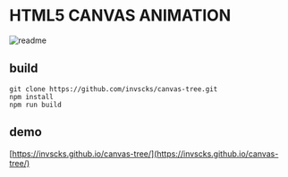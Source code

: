 # HTML5 CANVAS ANIMATION

![readme](./readme.webp)

## build

```
git clone https://github.com/invscks/canvas-tree.git
npm install
npm run build
```

## demo

[https://invscks.github.io/canvas-tree/](https://invscks.github.io/canvas-tree/)
